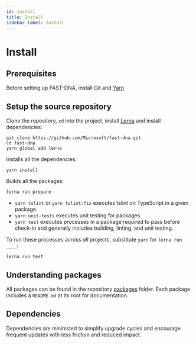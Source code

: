 ```yaml
---
id: install
title: Install
sidebar_label: Install
---
```


# Install

## Prerequisites

Before setting up FAST-DNA, install Git and <a href="https://yarnpkg.com/en/docs/install" target="_blank">Yarn</a>.

## Setup the source repository

Clone the repository, `cd` into the project, install <a href="https://github.com/lerna/lerna" target="_blank">Lerna</a> and install dependencies:

```shell
git clone https://github.com/Microsoft/fast-dna.git
cd fast-dna
yarn global add lerna
```

Installs all the dependencies:

```shell
yarn install
```

Builds all the packages:

```shell
lerna run prepare
```

- `yarn tslint` or `yarn tslint:fix` executes tslint on TypeScript in a given package.
- `yarn unit-tests` executes unit testing for packages.
- `yarn test` executes processes in a package required to pass before check-in and generally includes building, linting, and unit testing.

To run these processes across *all* projects, substitute `yarn` for `lerna run ____`:

```shell
lerna run test
```

## Understanding packages

All packages can be found in the repository [packages](https://github.com/Microsoft/fast-dna/tree/master/packages) folder. Each package includes a `README.md` at its root for documentation.

## Dependencies

Dependencies are minimized to simplify upgrade cycles and encourage frequent updates with less friction and reduced impact.
